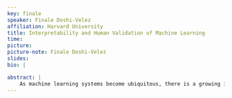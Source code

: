 ```yaml
---
key: finale
speaker: Finale Doshi-Velez
affiliation: Harvard University
title: Interpretability and Human Validation of Machine Learning
time: 
picture: 
picture-note: Finale Doshi-Velez
slides: 
bio: |

abstract: |
	As machine learning systems become ubiquitous, there is a growing interest in interpretable machine learning -- that is, systems that can provide human-interpretable rationale for their predictions and decisions.  In this talk, I'll first give examples of why interpretability is needed in some of our work in machine learning for health, discussing how human input (which would be impossible without interpretability) is crucial for getting past fundamental limits of statistical validation.  Next, I'll speak about some of the work we are doing to understand interpretability more broadly: what exactly is interpretability, and how can we assess it?  By formalizing these notions, we can hope to identify universals of interpretability and also rigorously compare different kinds of systems for producing algorithmic explanations. Includes joint work with Been Kim, Andrew Ross, Mike Wu, Michael Hughes, Menaka Narayanan, Sam Gershman, Emily Chen, Jeffrey He, Isaac Lage, Roy Perlis, Tom McCoy, Gabe Hope, Leah Weiner, Erik Sudderth, Sonali Parbhoo, Marzyeh Ghassemi, Pete Szolovits, Mornin Feng, Leo Celi, Nicole Brimmer, Tristan Naumann, Rohit Joshi, Anna Rumshisky, Omer Gottesman, Emma Brunskill, Yao Liu, Sonali Parbhoo, Joe Futoma, and the Berkman Klein Center.
---
```

